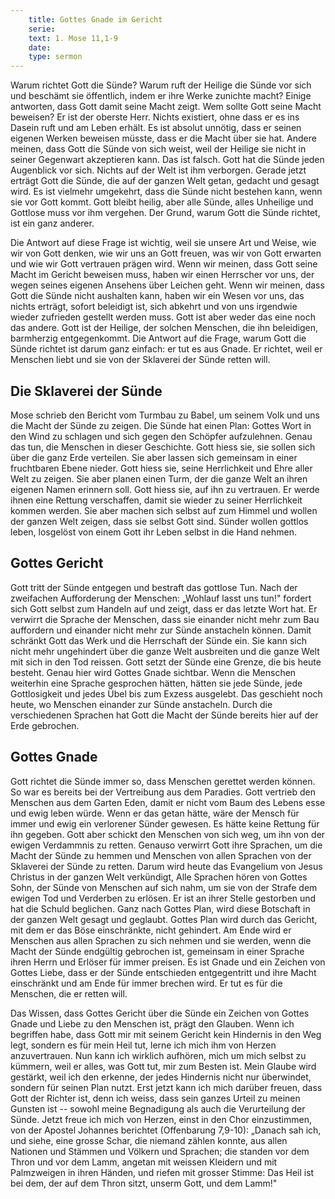 ```yaml
---
    title: Gottes Gnade im Gericht
    serie: 
    text: 1. Mose 11,1-9
    date: 
    type: sermon
---
```


Warum richtet Gott die Sünde? Warum ruft der Heilige die Sünde vor sich
und beschämt sie öffentlich, indem er ihre Werke zunichte macht? Einige
antworten, dass Gott damit seine Macht zeigt. Wem sollte Gott seine
Macht beweisen? Er ist der oberste Herr. Nichts existiert, ohne dass er
es ins Dasein ruft und am Leben erhält. Es ist absolut unnötig, dass er
seinen eigenen Werken beweisen müsste, dass er die Macht über sie hat.
Andere meinen, dass Gott die Sünde von sich weist, weil der Heilige sie
nicht in seiner Gegenwart akzeptieren kann. Das ist falsch. Gott hat die
Sünde jeden Augenblick vor sich. Nichts auf der Welt ist ihm verborgen.
Gerade jetzt erträgt Gott die Sünde, die auf der ganzen Welt getan,
gedacht und gesagt wird. Es ist vielmehr umgekehrt, dass die Sünde nicht
bestehen kann, wenn sie vor Gott kommt. Gott bleibt heilig, aber alle
Sünde, alles Unheilige und Gottlose muss vor ihm vergehen. Der Grund,
warum Gott die Sünde richtet, ist ein ganz anderer.

Die Antwort auf diese Frage ist wichtig, weil sie unsere Art und Weise,
wie wir von Gott denken, wie wir uns an Gott freuen, was wir von Gott
erwarten und wie wir Gott vertrauen prägen wird. Wenn wir meinen, dass
Gott seine Macht im Gericht beweisen muss, haben wir einen Herrscher vor
uns, der wegen seines eigenen Ansehens über Leichen geht. Wenn wir
meinen, dass Gott die Sünde nicht aushalten kann, haben wir ein Wesen
vor uns, das nichts erträgt, sofort beleidigt ist, sich abkehrt und von
uns irgendwie wieder zufrieden gestellt werden muss. Gott ist aber weder
das eine noch das andere. Gott ist der Heilige, der solchen Menschen,
die ihn beleidigen, barmherzig entgegenkommt. Die Antwort auf die Frage,
warum Gott die Sünde richtet ist darum ganz einfach: er tut es aus
Gnade. Er richtet, weil er Menschen liebt und sie von der Sklaverei der
Sünde retten will.

## Die Sklaverei der Sünde

Mose schrieb den Bericht vom Turmbau zu Babel, um seinem Volk und uns
die Macht der Sünde zu zeigen. Die Sünde hat einen Plan: Gottes Wort in
den Wind zu schlagen und sich gegen den Schöpfer aufzulehnen. Genau das
tun, die Menschen in dieser Geschichte. Gott hiess sie, sie sollen sich
über die ganz Erde verteilen. Sie aber lassen sich gemeinsam in einer
fruchtbaren Ebene nieder. Gott hiess sie, seine Herrlichkeit und Ehre
aller Welt zu zeigen. Sie aber planen einen Turm, der die ganze Welt an
ihren eigenen Namen erinnern soll. Gott hiess sie, auf ihn zu vertrauen.
Er werde ihnen eine Rettung verschaffen, damit sie wieder zu seiner
Herrlichkeit kommen werden. Sie aber machen sich selbst auf zum Himmel
und wollen der ganzen Welt zeigen, dass sie selbst Gott sind. Sünder
wollen gottlos leben, losgelöst von einem Gott ihr Leben selbst in die
Hand nehmen.

## Gottes Gericht

Gott tritt der Sünde entgegen und bestraft das gottlose Tun. Nach der
zweifachen Aufforderung der Menschen: „Wohlauf lasst uns tun!" fordert
sich Gott selbst zum Handeln auf und zeigt, dass er das letzte Wort hat.
Er verwirrt die Sprache der Menschen, dass sie einander nicht mehr zum
Bau auffordern und einander nicht mehr zur Sünde anstacheln können.
Damit schränkt Gott das Werk und die Herrschaft der Sünde ein. Sie kann
sich nicht mehr ungehindert über die ganze Welt ausbreiten und die ganze
Welt mit sich in den Tod reissen. Gott setzt der Sünde eine Grenze, die
bis heute besteht. Genau hier wird Gottes Gnade sichtbar. Wenn die
Menschen weiterhin eine Sprache gesprochen hätten, hätten sie jede
Sünde, jede Gottlosigkeit und jedes Übel bis zum Exzess ausgelebt. Das
geschieht noch heute, wo Menschen einander zur Sünde anstacheln. Durch
die verschiedenen Sprachen hat Gott die Macht der Sünde bereits hier auf
der Erde gebrochen.

## Gottes Gnade

Gott richtet die Sünde immer so, dass Menschen gerettet werden können.
So war es bereits bei der Vertreibung aus dem Paradies. Gott vertrieb
den Menschen aus dem Garten Eden, damit er nicht vom Baum des Lebens
esse und ewig leben würde. Wenn er das getan hätte, wäre der Mensch für
immer und ewig ein verlorener Sünder gewesen. Es hätte keine Rettung für
ihn gegeben. Gott aber schickt den Menschen von sich weg, um ihn von der
ewigen Verdammnis zu retten. Genauso verwirrt Gott ihre Sprachen, um die
Macht der Sünde zu hemmen und Menschen von allen Sprachen von der
Sklaverei der Sünde zu retten. Darum wird heute das Evangelium von Jesus
Christus in der ganzen Welt verkündigt, Alle Sprachen hören von Gottes
Sohn, der Sünde von Menschen auf sich nahm, um sie von der Strafe dem
ewigen Tod und Verderben zu erlösen. Er ist an ihrer Stelle gestorben
und hat die Schuld beglichen. Ganz nach Gottes Plan, wird diese
Botschaft in der ganzen Welt gesagt und geglaubt. Gottes Plan wird durch
das Gericht, mit dem er das Böse einschränkte, nicht gehindert. Am Ende
wird er Menschen aus allen Sprachen zu sich nehmen und sie werden, wenn
die Macht der Sünde endgültig gebrochen ist, gemeinsam in einer Sprache
ihren Herrn und Erlöser für immer preisen. Es ist Gnade und ein Zeichen
von Gottes Liebe, dass er der Sünde entschieden entgegentritt und ihre
Macht einschränkt und am Ende für immer brechen wird. Er tut es für die
Menschen, die er retten will.

Das Wissen, dass Gottes Gericht über die Sünde ein Zeichen von Gottes
Gnade und Liebe zu den Menschen ist, prägt den Glauben. Wenn ich
begriffen habe, dass Gott mir mit seinem Gericht kein Hindernis in den
Weg legt, sondern es für mein Heil tut, lerne ich mich ihm von Herzen
anzuvertrauen. Nun kann ich wirklich aufhören, mich um mich selbst zu
kümmern, weil er alles, was Gott tut, mir zum Besten ist. Mein Glaube
wird gestärkt, weil ich den erkenne, der jedes Hindernis nicht nur
überwindet, sondern für seinen Plan nutzt. Erst jetzt kann ich mich
darüber freuen, dass Gott der Richter ist, denn ich weiss, dass sein
ganzes Urteil zu meinen Gunsten ist -- sowohl meine Begnadigung als auch
die Verurteilung der Sünde. Jetzt freue ich mich von Herzen, einst in
den Chor einzustimmen, von der Apostel Johannes berichtet (Offenbarung
7,9-10): „Danach sah ich, und siehe, eine grosse Schar, die niemand
zählen konnte, aus allen Nationen und Stämmen und Völkern und Sprachen;
die standen vor dem Thron und vor dem Lamm, angetan mit weissen Kleidern
und mit Palmzweigen in ihren Händen, und riefen mit grosser Stimme: Das
Heil ist bei dem, der auf dem Thron sitzt, unserm Gott, und dem Lamm!"
